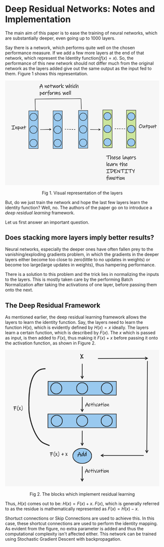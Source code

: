 # Deep Residual Networks: Notes and Implementation 

The main aim of this paper is to ease the training of neural networks, which are substantially deeper, even going up to 1000 layers. 

Say there is a network, which performs quite well on the chosen performance measure. If we add a few more layers at the end of that network, which represent the Identity function($f(x)=x$). So, the performance of this new network should not differ much from the original network as the layers added give out the same output as the input fed to them. Figure 1 shows this representation.  

![Figure 1](./images/fig1.png "Fig 1. Visual Representation of the layers")

<p align="center">Fig 1. Visual representation of the layers</p>

But, do we just train the network and hope the last few layers learn the identity function? Well, no. The authors of the paper go on to introduce a *deep residual learning* framework. 

Let us first answer an important question.

## Does stacking more layers imply better results?

Neural networks, especially the deeper ones have often fallen prey to the vanishing/exploding gradients problem, in which the gradients in the deeper layers either become too close to zero(little to no updates in weights) or become too large(large updates in weights), thus hampering performance.

There is a solution to this problem and the trick lies in normalizing the inputs to the layers. This is mostly taken care by the performing Batch Normalization after taking the activations of one layer, before passing them onto the next.

## The Deep Residual Framework

As mentioned earlier, the deep residual learning framework allows the layers to learn the identity function. Say, the layers need to learn the function $H(x)$, which is evidently defined by $H(x) = x$ ideally. The layers learn a certain function, which is described by $F(x)$. The $x$ which is passed as input, is then added to $F(x)$, thus making it $F(x)+x$ before passing it onto the activation function, as shown in Figure 2. 

![Figure 2](./images/fig2.png "Fig 1. Visual Representation of the layers")

<p align="center">Fig 2. The blocks which implement residual learning</p>


Thus, $H(x)$ comes out to be: $H(x) = F(x) + x$. $F(x)$, which is generally referred to as the residue is mathematically represented as $F(x) = H(x) - x$. 

Shortuct connections or Skip Connections are used to achieve this. In this case, these shortcut connections are used to perform the identity mapping. As evident from the figure, no extra parameter is added and thus the computational complexity isn't affected either. This network can be trained using Stochastic Gradient Descent with backpropagation. 
